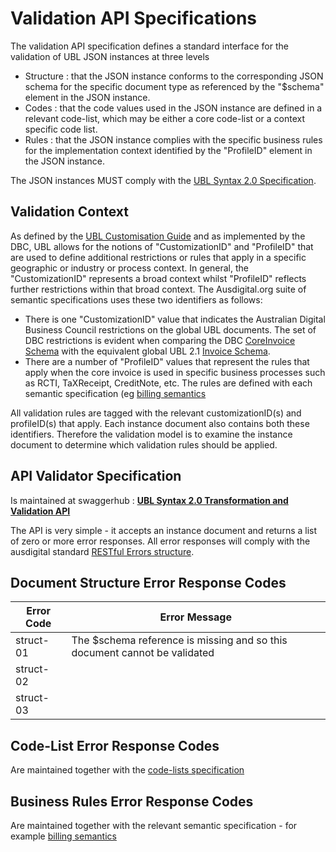 # Validation API Specifications

The validation API specification defines a standard interface for the validation of UBL JSON instances at three levels

* Structure : that the JSON instance conforms to the corresponding JSON schema for the specific document type as referenced by the "$schema" element in the JSON instance.
* Codes : that the code values used in the JSON instance are defined in a relevant code-list, which may be either a core code-list or a context specific code list.
* Rules : that the JSON instance complies with the specific business rules for the implementation context identified by the "ProfileID" element in the JSON instance.

The JSON instances MUST comply with the [UBL Syntax 2.0 Specification](https://github.com/ausdigital/ausdigital-syn/blob/master/docs/JSONSyntax.md).

## Validation Context

As defined by the [UBL Customisation Guide](http://docs.oasis-open.org/ubl/guidelines/UBL2-Customization1.0cs01.pdf) and as implemented by the DBC, UBL allows for the notions of "CustomizationID" and "ProfileID" that are used to define additional restrictions or rules that apply in a specific geographic or industry or process context.   In general, the "CustomizationID" represents a broad context whilst "ProfileID" reflects further restrictions within that broad context.   The Ausdigital.org suite of semantic specifications uses these two identifiers as follows:

* There is one "CustomizationID" value that indicates the Australian Digital Business Council restrictions on the global UBL documents. The set of DBC restrictions is evident when comparing the DBC [CoreInvoice Schema](https://github.com/ausdigital/ausdigital-bill/blob/master/syn-v1/spec/v1.0.0rt/maindoc/CoreInvoice-1.0.xsd) with the equivalent global UBL 2.1 [Invoice Schema](http://docs.oasis-open.org/ubl/os-UBL-2.1/xsdrt/maindoc/UBL-Invoice-2.1.xsd).  
* There are a number of "ProfileID" values that represent the rules that apply when the core invoice is used in specific business processes such as RCTI, TaXReceipt, CreditNote, etc.  The rules are defined with each semantic specification (eg [billing semantics](https://github.com/ausdigital/ausdigital-bill)

All validation rules are tagged with the relevant customizationID(s) and profileID(s) that apply.  Each instance document also contains both these identifiers.   Therefore the validation model is to examine the instance document to determine which validation rules should be applied.

## API Validator Specification

Is maintained at swaggerhub : **[UBL Syntax 2.0 Transformation and Validation API](https://app.swaggerhub.com/api/ausdigital/ausdigital-syn/1.0)**

The API is very simple - it accepts an instance document and returns a list of zero or more error responses. All error responses will comply with the ausdigital standard [RESTful Errors structure](https://app.swaggerhub.com/domains/ausdigital/ErrorModel/1.0).  

## Document Structure Error Response Codes


|Error Code | Error Message|
|-----------|--------------|
|struct-01 | The $schema reference is missing and so this document cannot be validated  |
|struct-02 |   |
|struct-03 |   |

## Code-List Error Response Codes

Are maintained together with the [code-lists specification](http://ausdigital-code.readthedocs.io/en/latest/) 

## Business Rules Error Response Codes

Are maintained together with the relevant semantic specification - for example [billing semantics](http://ausdigital-bill.readthedocs.io/en/latest/)



